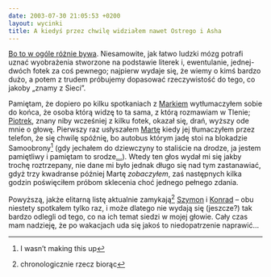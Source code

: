 ```yaml
---
date: 2003-07-30 21:05:53 +0200
layout: wycinki
title: A kiedyś przez chwilę widziałem nawet Ostrego i Asha
---
```


[Bo to w ogóle różnie bywa](http://blog.art.pl/ostry/entry.cgi?id=1054730863 'pierwsza telefoniczna rozmowa kolegów z netu'). Niesamowite, jak łatwo ludzki mózg potrafi uznać wyobrażenia stworzone na podstawie literek i, ewentulanie, jednej-dwóch fotek za coś pewnego; najpierw wydaje się, że wiemy o kimś bardzo dużo, a potem z trudem próbujemy dopasować rzeczywistość do tego, co jakoby „znamy z Sieci”.

Pamiętam, że dopiero po kilku spotkaniach z [Markiem](http://megaloman.org/ 'Marek M., megaloman.org') wytłumaczyłem sobie do końca, że osoba którą widzę to ta sama, z którą rozmawiam w Tlenie; [Piotrek](http://chlip.pl/ 'Piotr Ch., chlip.pl'), znany niby wcześniej z kilku fotek, okazał się, drań, wyższy ode mnie o głowę. Pierwszy raz usłyszałem [Martę](http://thoughtscriber.net/ 'Marta M., thoughtscriber.net') kiedy jej tłumaczyłem przez telefon, że się chwilę spóźnię, bo autobus którym jadę stoi na blokadzie Samoobrony[^1] (gdy jechałem do dziewczyny to staliście na drodze, ja jestem pamiętliwy i pamiętam to srodze[…](http://staszewski.art.pl/teksty/index.php?id=pierdole 'classic')). Wtedy ten głos wydał mi się jakby trochę roztrzepany, nie dane mi było jednak długo się nad tym zastanawiać, gdyż trzy kwadranse później Martę _zobaczyłem_, zaś następnych kilka godzin poświęciłem próbom sklecenia choć jednego pełnego zdania.

Powyższą, jakże elitarną listę aktualnie zamykają[^2] [Szymon](http://bol-istnienia.org/ 'Szymon B., bol-istnienia.org') i [Konrad](http://asq.art.pl/ 'Konrad Rz., asq.art.pl') – obu niestety spotkałem tylko raz, i może dlatego nie wydają się (jeszcze?) tak bardzo odlegli od tego, co na ich temat siedzi w mojej głowie. Cały czas mam nadzieję, że po wakacjach uda się jakoś to niedopatrzenie naprawić…

[^1]: I wasn’t making this up
[^2]: chronologicznie rzecz biorąc
